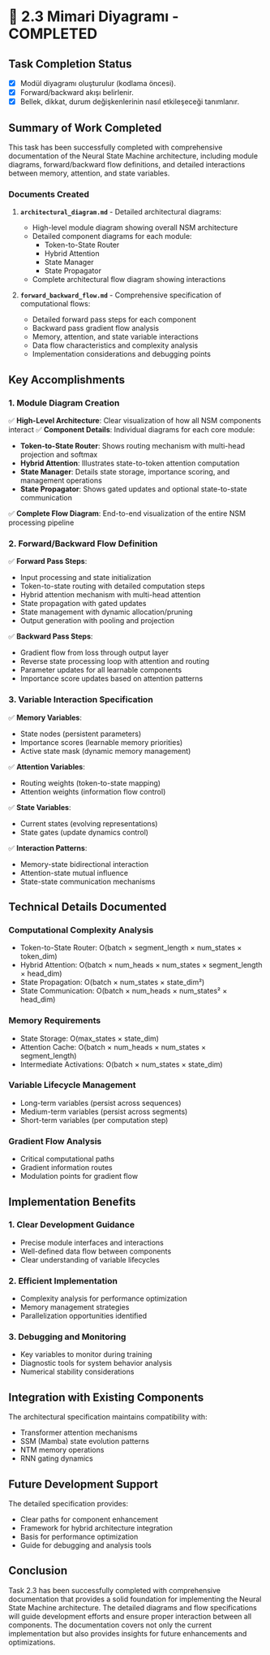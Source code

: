 # 📐 2.3 Mimari Diyagramı - COMPLETED

## Task Completion Status

- [x] Modül diyagramı oluşturulur (kodlama öncesi).
- [x] Forward/backward akışı belirlenir.
- [x] Bellek, dikkat, durum değişkenlerinin nasıl etkileşeceği tanımlanır.

## Summary of Work Completed

This task has been successfully completed with comprehensive documentation of the Neural State Machine architecture, including module diagrams, forward/backward flow definitions, and detailed interactions between memory, attention, and state variables.

### Documents Created

1. **`architectural_diagram.md`** - Detailed architectural diagrams:
   - High-level module diagram showing overall NSM architecture
   - Detailed component diagrams for each module:
     - Token-to-State Router
     - Hybrid Attention
     - State Manager
     - State Propagator
   - Complete architectural flow diagram showing interactions

2. **`forward_backward_flow.md`** - Comprehensive specification of computational flows:
   - Detailed forward pass steps for each component
   - Backward pass gradient flow analysis
   - Memory, attention, and state variable interactions
   - Data flow characteristics and complexity analysis
   - Implementation considerations and debugging points

## Key Accomplishments

### 1. Module Diagram Creation

✅ **High-Level Architecture**: Clear visualization of how all NSM components interact
✅ **Component Details**: Individual diagrams for each core module:
- **Token-to-State Router**: Shows routing mechanism with multi-head projection and softmax
- **Hybrid Attention**: Illustrates state-to-token attention computation
- **State Manager**: Details state storage, importance scoring, and management operations
- **State Propagator**: Shows gated updates and optional state-to-state communication

✅ **Complete Flow Diagram**: End-to-end visualization of the entire NSM processing pipeline

### 2. Forward/Backward Flow Definition

✅ **Forward Pass Steps**:
- Input processing and state initialization
- Token-to-state routing with detailed computation steps
- Hybrid attention mechanism with multi-head attention
- State propagation with gated updates
- State management with dynamic allocation/pruning
- Output generation with pooling and projection

✅ **Backward Pass Steps**:
- Gradient flow from loss through output layer
- Reverse state processing loop with attention and routing
- Parameter updates for all learnable components
- Importance score updates based on attention patterns

### 3. Variable Interaction Specification

✅ **Memory Variables**:
- State nodes (persistent parameters)
- Importance scores (learnable memory priorities)
- Active state mask (dynamic memory management)

✅ **Attention Variables**:
- Routing weights (token-to-state mapping)
- Attention weights (information flow control)

✅ **State Variables**:
- Current states (evolving representations)
- State gates (update dynamics control)

✅ **Interaction Patterns**:
- Memory-state bidirectional interaction
- Attention-state mutual influence
- State-state communication mechanisms

## Technical Details Documented

### Computational Complexity Analysis
- Token-to-State Router: O(batch × segment_length × num_states × token_dim)
- Hybrid Attention: O(batch × num_heads × num_states × segment_length × head_dim)
- State Propagation: O(batch × num_states × state_dim²)
- State Communication: O(batch × num_heads × num_states² × head_dim)

### Memory Requirements
- State Storage: O(max_states × state_dim)
- Attention Cache: O(batch × num_heads × num_states × segment_length)
- Intermediate Activations: O(batch × num_states × state_dim)

### Variable Lifecycle Management
- Long-term variables (persist across sequences)
- Medium-term variables (persist across segments)
- Short-term variables (per computation step)

### Gradient Flow Analysis
- Critical computational paths
- Gradient information routes
- Modulation points for gradient flow

## Implementation Benefits

### 1. Clear Development Guidance
- Precise module interfaces and interactions
- Well-defined data flow between components
- Clear understanding of variable lifecycles

### 2. Efficient Implementation
- Complexity analysis for performance optimization
- Memory management strategies
- Parallelization opportunities identified

### 3. Debugging and Monitoring
- Key variables to monitor during training
- Diagnostic tools for system behavior analysis
- Numerical stability considerations

## Integration with Existing Components

The architectural specification maintains compatibility with:
- Transformer attention mechanisms
- SSM (Mamba) state evolution patterns
- NTM memory operations
- RNN gating dynamics

## Future Development Support

The detailed specification provides:
- Clear paths for component enhancement
- Framework for hybrid architecture integration
- Basis for performance optimization
- Guide for debugging and analysis tools

## Conclusion

Task 2.3 has been successfully completed with comprehensive documentation that provides a solid foundation for implementing the Neural State Machine architecture. The detailed diagrams and flow specifications will guide development efforts and ensure proper interaction between all components. The documentation covers not only the current implementation but also provides insights for future enhancements and optimizations.
